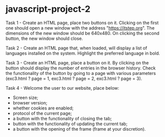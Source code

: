 # javascript-project-2

Task 1 - Create an HTML page, place two buttons on it. Clicking on the first one should open a new window with the address "https://itstep.org". The dimensions of the new window should be 640x480. On clicking the second button, the new window should close.

Task 2 - Create an HTML page that, when loaded, will display a list of languages ​​installed on the system. Highlight the preferred language in bold.

Task 3 - Create an HTML page, place a button on it. By clicking on the button should display the number of entries in the browser history.
Check the functionality of the button by going to a page with various parameters (exc3.html ? page = 1, exc3.html ? page = 2, exc3.html ? page = 3).

Task 4 - Welcome the user to our website, place below:
- Screen size;
- browser version;
- whether cookies are enabled;
- protocol of the current page;
- a button with the functionality of closing the tab;
- button with the functionality of updating the current tab;
- a button with the opening of the frame (frame at your discretion).
